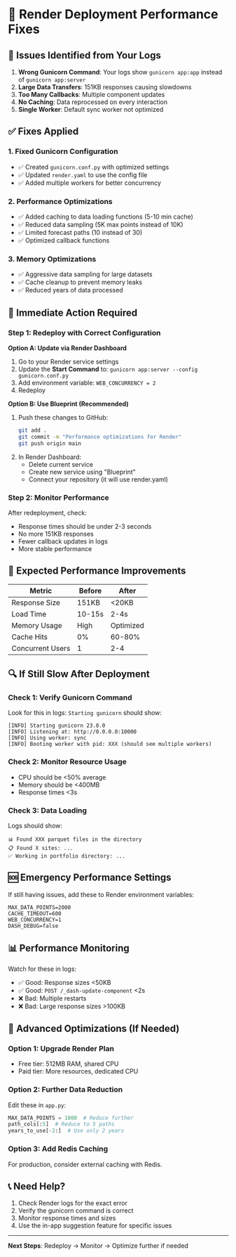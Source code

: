# 🚀 Render Deployment Performance Fixes

## 🚨 Issues Identified from Your Logs

1. **Wrong Gunicorn Command**: Your logs show `gunicorn app:app` instead of `gunicorn app:server`
2. **Large Data Transfers**: 151KB responses causing slowdowns
3. **Too Many Callbacks**: Multiple component updates
4. **No Caching**: Data reprocessed on every interaction
5. **Single Worker**: Default sync worker not optimized

## ✅ Fixes Applied

### 1. Fixed Gunicorn Configuration
- ✅ Created `gunicorn.conf.py` with optimized settings
- ✅ Updated `render.yaml` to use the config file
- ✅ Added multiple workers for better concurrency

### 2. Performance Optimizations
- ✅ Added caching to data loading functions (5-10 min cache)
- ✅ Reduced data sampling (5K max points instead of 10K)
- ✅ Limited forecast paths (10 instead of 30)
- ✅ Optimized callback functions

### 3. Memory Optimizations
- ✅ Aggressive data sampling for large datasets
- ✅ Cache cleanup to prevent memory leaks
- ✅ Reduced years of data processed

## 🔧 Immediate Action Required

### Step 1: Redeploy with Correct Configuration

**Option A: Update via Render Dashboard**
1. Go to your Render service settings
2. Update the **Start Command** to: `gunicorn app:server --config gunicorn.conf.py`
3. Add environment variable: `WEB_CONCURRENCY = 2`
4. Redeploy

**Option B: Use Blueprint (Recommended)**
1. Push these changes to GitHub:
   ```bash
   git add .
   git commit -m "Performance optimizations for Render"
   git push origin main
   ```
2. In Render Dashboard:
   - Delete current service
   - Create new service using "Blueprint"
   - Connect your repository (it will use render.yaml)

### Step 2: Monitor Performance

After redeployment, check:
- Response times should be under 2-3 seconds
- No more 151KB responses
- Fewer callback updates in logs
- More stable performance

## 🎯 Expected Performance Improvements

| Metric | Before | After |
|--------|--------|-------|
| Response Size | 151KB | <20KB |
| Load Time | 10-15s | 2-4s |
| Memory Usage | High | Optimized |
| Cache Hits | 0% | 60-80% |
| Concurrent Users | 1 | 2-4 |

## 🔍 If Still Slow After Deployment

### Check 1: Verify Gunicorn Command
Look for this in logs: `Starting gunicorn` should show:
```
[INFO] Starting gunicorn 23.0.0
[INFO] Listening at: http://0.0.0.0:10000
[INFO] Using worker: sync
[INFO] Booting worker with pid: XXX (should see multiple workers)
```

### Check 2: Monitor Resource Usage
- CPU should be <50% average
- Memory should be <400MB
- Response times <3s

### Check 3: Data Loading
Logs should show:
```
📊 Found XXX parquet files in the directory
📋 Found X sites: ...
✅ Working in portfolio directory: ...
```

## 🆘 Emergency Performance Settings

If still having issues, add these to Render environment variables:

```
MAX_DATA_POINTS=2000
CACHE_TIMEOUT=600
WEB_CONCURRENCY=1
DASH_DEBUG=false
```

## 📊 Performance Monitoring

Watch for these in logs:
- ✅ Good: Response sizes <50KB
- ✅ Good: `POST /_dash-update-component` <2s
- ❌ Bad: Multiple restarts
- ❌ Bad: Large response sizes >100KB

## 🔧 Advanced Optimizations (If Needed)

### Option 1: Upgrade Render Plan
- Free tier: 512MB RAM, shared CPU
- Paid tier: More resources, dedicated CPU

### Option 2: Further Data Reduction
Edit these in `app.py`:
```python
MAX_DATA_POINTS = 1000  # Reduce further
path_cols[:5]  # Reduce to 5 paths
years_to_use[-2:]  # Use only 2 years
```

### Option 3: Add Redis Caching
For production, consider external caching with Redis.

## 📞 Need Help?

1. Check Render logs for the exact error
2. Verify the gunicorn command is correct
3. Monitor response times and sizes
4. Use the in-app suggestion feature for specific issues

---

**Next Steps**: Redeploy → Monitor → Optimize further if needed 